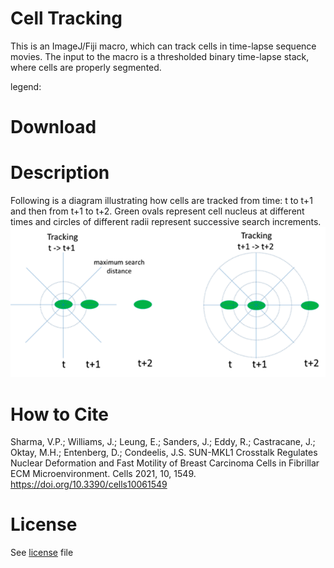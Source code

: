 # Cell Tracking
This is an ImageJ/Fiji macro, which can track cells in time-lapse sequence movies. The input to the macro is a thresholded binary time-lapse stack, where cells are properly segmented.

legend:

# Download

# Description
Following is a diagram illustrating how cells are tracked from time: t to t+1 and then from t+1 to t+2. Green ovals represent cell nucleus at different times and circles of different radii represent successive search increments.
![image1](Image1.png)

# How to Cite
Sharma, V.P.; Williams, J.; Leung, E.; Sanders, J.; Eddy, R.; Castracane, J.; Oktay, M.H.; Entenberg, D.; Condeelis, J.S. SUN-MKL1 Crosstalk Regulates Nuclear Deformation and Fast Motility of Breast Carcinoma Cells in Fibrillar ECM Microenvironment. Cells 2021, 10, 1549. https://doi.org/10.3390/cells10061549

# License
See [license](https://github.com/ved-sharma/HyperStackReg/blob/master/LICENSE) file
